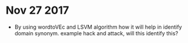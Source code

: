 # Nov 27 2017
* By using wordtoVEc and LSVM algorithm how it will help in identify domain synonym. example hack and attack, will this identify this?
